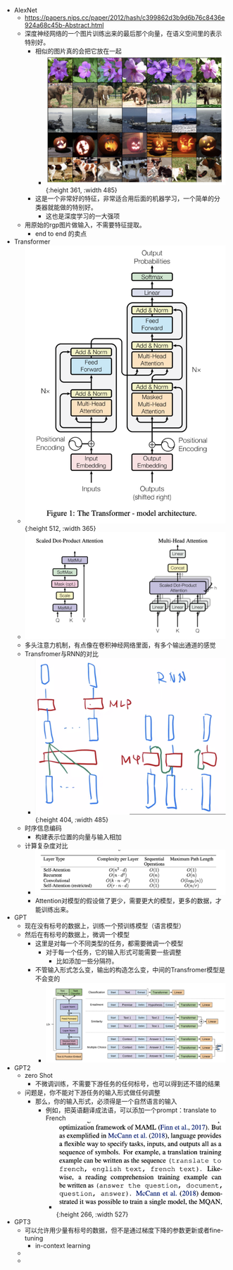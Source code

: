 - AlexNet
	- https://papers.nips.cc/paper/2012/hash/c399862d3b9d6b76c8436e924a68c45b-Abstract.html
	- 深度神经网络的一个图片训练出来的最后那个向量，在语义空间里的表示特别好。
		- 相似的图片真的会把它放在一起
			- ![image.png](../assets/image_1678613647943_0.png){:height 361, :width 485}
		- 这是一个非常好的特征，非常适合用后面的机器学习，一个简单的分类器就能做的特别好。
			- 这也是深度学习的一大强项
	- 用原始的rgp图片做输入，不需要特征提取。
		- end to end 的卖点
- Transformer
	- ![image.png](../assets/image_1678622969998_0.png){:height 512, :width 365}
	- ![image.png](../assets/image_1678623471454_0.png)
	- 多头注意力机制，有点像在卷积神经网络里面，有多个输出通道的感觉
	- Transfromer与RNN的对比
		- ![image.png](../assets/image_1678625172789_0.png){:height 404, :width 485}
	- 时序信息编码
		- 构建表示位置的向量与输入相加
	- 计算复杂度对比
		- ![image.png](../assets/image_1678625611203_0.png)
		- Attention对模型的假设做了更少，需要更大的模型，更多的数据，才能训练出来。
- GPT
	- 现在没有标号的数据上，训练一个预训练模型（语言模型）
	- 然后在有标号的数据上，微调一个模型
		- 这里是对每一个不同类型的任务，都需要微调一个模型
			- 对于每一个任务，它的输入形式可能需要一些调整
				- 比如添加一些分隔符。
		- 不管输入形式怎么变，输出的构造怎么变，中间的Transfromer模型是不会变的
			- ![image.png](../assets/image_1678628067974_0.png)
- GPT2
	- zero Shot
		- 不微调训练，不需要下游任务的任何标号，也可以得到还不错的结果
	- 问题是，你不能对下游任务的输入形式做任何调整
		- 那么，你的输入形式，必须得是一个自然语言的输入
			- 例如，把英语翻译成法语，可以添加一个prompt：translate to French
				- ![image.png](../assets/image_1678630178330_0.png){:height 266, :width 527}
- GPT3
	- 可以允许用少量有标号的数据，但不是通过梯度下降的参数更新或者fine-tuning
		- in-context learning
	-
	-